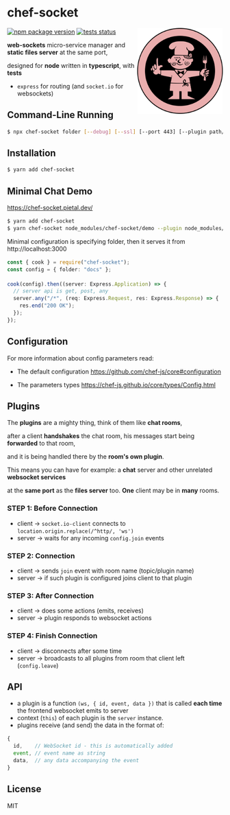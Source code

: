 # chef-socket

<img style="max-width: 100%; float: right;" src="https://raw.githubusercontent.com/chef-js/core/main/chef.svg" alt="kisscc0" width="200" height="200" />

<a href="https://badge.fury.io/js/chef-socket"><img src="https://badge.fury.io/js/chef-socket.svg" alt="npm package version" /></a> <a href="https://circleci.com/gh/chef-js/socket"><img src="https://circleci.com/gh/chef-js/socket.svg?style=shield" alt="tests status" /></a>

**web-sockets** micro-service manager and **static files server** at the same port,

designed for **node** written in **typescript**, with **tests**

- `express` for routing (and `socket.io` for websockets)

## Command-Line Running

```bash
$ npx chef-socket folder [--debug] [--ssl] [--port 443] [--plugin path/to/plugin.js]
```

## Installation

```bash
$ yarn add chef-socket
```

## Minimal Chat Demo

https://chef-socket.pietal.dev/

```bash
$ yarn add chef-socket
$ yarn chef-socket node_modules/chef-socket/demo --plugin node_modules/chef-core/chat.js
```

Minimal configuration is specifying folder, then it serves it from http://localhost:3000

```ts
const { cook } = require("chef-socket");
const config = { folder: "docs" };

cook(config).then((server: Express.Application) => {
  // server api is get, post, any
  server.any("/*", (req: Express.Request, res: Express.Response) => {
    res.end("200 OK");
  });
});
```

## Configuration

For more information about config parameters read:

- The default configuration https://github.com/chef-js/core#configuration

- The parameters types https://chef-js.github.io/core/types/Config.html

## Plugins

The **plugins** are a mighty thing, think of them like **chat rooms**,

after a client **handshakes** the chat room, his messages start being **forwarded** to that room,

and it is being handled there by the **room's own plugin**.

This means you can have for example: a **chat** server and other unrelated **websocket services**

at the **same port** as the **files server** too. **One** client may be in **many** rooms.

### STEP 1: Before Connection

- client -> `socket.io-client` connects to `location.origin.replace(/^http/, 'ws')`
- server -> waits for any incoming `config.join` events

### STEP 2: Connection

- client -> sends `join` event with room name (topic/plugin name)
- server -> if such plugin is configured joins client to that plugin

### STEP 3: After Connection

- client -> does some actions (emits, receives)
- server -> plugin responds to websocket actions

### STEP 4: Finish Connection

- client -> disconnects after some time
- server -> broadcasts to all plugins from room that client left (`config.leave`)

## API

- a plugin is a function `(ws, { id, event, data })` that is called **each time** the frontend websocket emits to server
- context (`this`) of each plugin is the `server` instance.
- plugins receive (and send) the data in the format of:

```ts
{
  id,    // WebSocket id - this is automatically added
  event, // event name as string
  data,  // any data accompanying the event
}
```

## License

MIT
